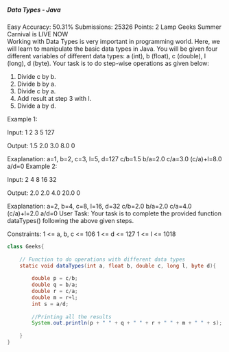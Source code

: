 ##### Data Types - Java 
Easy Accuracy: 50.31% Submissions: 25326 Points: 2
Lamp Geeks Summer Carnival is LIVE NOW   
Working with Data Types is very important in programming world. Here, we will learn to manipulate the basic data types in Java. You will be given four different variables of different data types: a (int), b (float), c (double), l (long), d (byte). Your task is to do step-wise operations as given below:
1. Divide c by b.
2. Divide b by a.
3. Divide c by a.
4. Add result at step 3 with l.
5. Divide a by d.

Example 1:

Input:
1 2 3 5 127

Output:
1.5 2.0 3.0 8.0 0

Exaplanation:
a=1, b=2, c=3, l=5, d=127
c/b=1.5
b/a=2.0
c/a=3.0
(c/a)+l=8.0
a/d=0
Example 2:

Input:
2 4 8 16 32

Output:
2.0 2.0 4.0 20.0 0

Exaplanation:
a=2, b=4, c=8, l=16, d=32
c/b=2.0
b/a=2.0
c/a=4.0
(c/a)+l=2.0
a/d=0
User Task:
Your task is to complete the provided function dataTypes() following the above given steps.

Constraints:
1 <= a, b, c <= 106
1 <= d <= 127
1 <= l <= 1018
```java
class Geeks{
    
    // Function to do operations with different data types
    static void dataTypes(int a, float b, double c, long l, byte d){
        
        double p = c/b;
        double q = b/a;
        double r = c/a;
        double m = r+l;
        int s = a/d;
        
        //Printing all the results 
        System.out.println(p + " " + q + " " + r + " " + m + " " + s);
        
    }
}
```
